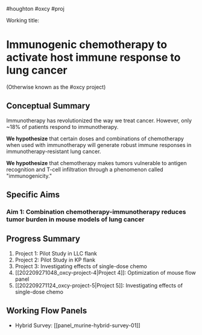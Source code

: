 #houghton #oxcy #proj

Working title:
# Immunogenic chemotherapy to activate host immune response to lung cancer

(Otherwise known as the #oxcy project)

## Conceptual Summary
Immunotherapy has revolutionized the way we treat cancer. However, only ~18% of patients respond to immunotherapy.

**We hypothesize** that certain doses and combinations of chemotherapy when used with immunotherapy will generate robust immune responses in immunotherapy-resistant lung cancer.

**We hypothesize** that chemotherapy makes tumors vulnerable to antigen recognition and T-cell infiltration through a phenomenon called "immunogenicity."

## Specific Aims
### Aim 1: Combination chemotherapy-immunotherapy reduces tumor burden in mouse models of lung cancer


## Progress Summary
1. Project 1: Pilot Study in LLC flank
2. Project 2: Pilot Study in KP flank
3. Project 3: Investigating effects of single-dose chemo
4. [[202209271048_oxcy-project-4|Project 4]]: Optimization of mouse flow panel
5. [[202209271124_oxcy-project-5|Project 5]]: Investigating effects of single-dose chemo

## Working Flow Panels
* Hybrid Survey: [[panel_murine-hybrid-survey-01]]
